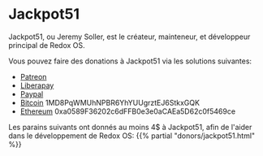 # Jackpot51

Jackpot51, ou Jeremy Soller, est le créateur, mainteneur, et développeur principal de Redox OS.

Vous pouvez faire des donations à Jackpot51 via les solutions suivantes:

- [Patreon](https://www.patreon.com/redox_os)
- [Liberapay](https://liberapay.com/redox_os)
- [Paypal](https://www.paypal.me/redoxos)
- [Bitcoin](bitcoin:1MD8PqWMUhNPBR6YhYUUgrztEJ6StkxGQK) 1MD8PqWMUhNPBR6YhYUUgrztEJ6StkxGQK
- [Ethereum](ethereum:0xa0589F36202c6dFFB0e3e0aCAEa5D62c0f5469ce) 0xa0589F36202c6dFFB0e3e0aCAEa5D62c0f5469ce

Les parains suivants ont donnés au moins 4$ à Jackpot51, afin de l'aider dans le développement de Redox OS:
{{% partial "donors/jackpot51.html" %}}
